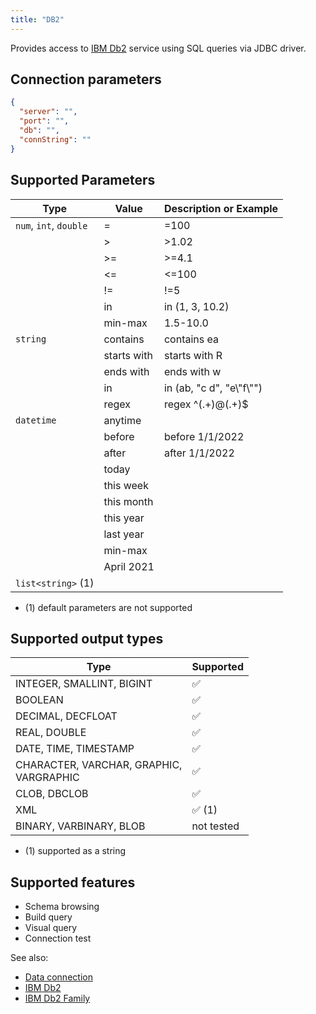 ```yaml
---
title: "DB2"
---
```


Provides access to [IBM Db2](https://www.ibm.com/analytics/db2) service using
SQL queries via JDBC driver.

## Connection parameters

```json
{
  "server": "",
  "port": "",
  "db": "",
  "connString": ""
}
```

## Supported Parameters

| Type                   | Value       | Description or Example     |
|------------------------|-------------|----------------------------|
| `num`, `int`, `double` | =           | =100                       |
|                        | >           | >1.02                      |
|                        | >=          | >=4.1                      |
|                        | <=          | <=100                      |
|                        | !=          | !=5                        |
|                        | in          | in (1, 3, 10.2)            |
|                        | min-max     | 1.5-10.0                   |
| `string`               | contains    | contains ea                |
|                        | starts with | starts with R              |
|                        | ends with   | ends with w                |
|                        | in          | in (ab, "c d", "e\\"f\\"") |
|                        | regex       | regex ^(.+)@(.+)$          |
| `datetime`             | anytime     |                            |
|                        | before      | before 1/1/2022            |
|                        | after       | after 1/1/2022             |
|                        | today       |                            |
|                        | this week   |                            |
|                        | this month  |                            |
|                        | this year   |                            |
|                        | last year   |                            |
|                        | min-max     |                            |
|                        | April 2021  |                            |
| `list<string>` (1)     |             |                            |

* (1) default parameters are not supported

## Supported output types

| Type                                        | Supported              |
|---------------------------------------------|------------------------|
| INTEGER, SMALLINT, BIGINT                   | :white_check_mark:     |
| BOOLEAN                                     | :white_check_mark:     |
| DECIMAL, DECFLOAT                           | :white_check_mark:     |
| REAL, DOUBLE                                | :white_check_mark:     |
| DATE, TIME, TIMESTAMP                       | :white_check_mark:     |
| CHARACTER, VARCHAR, GRAPHIC,<br/>VARGRAPHIC | :white_check_mark:     |
| CLOB, DBCLOB                                | :white_check_mark:     |
| XML                                         | :white_check_mark: (1) |
| BINARY, VARBINARY, BLOB                     | not tested             |

* (1) supported as a string

## Supported features

* Schema browsing
* Build query
* Visual query
* Connection test

See also:

* [Data connection](../data-connection.md)
* [IBM Db2](https://www.ibm.com/analytics/db2)
* [IBM Db2 Family](https://en.wikipedia.org/wiki/IBM_Db2_Family)
